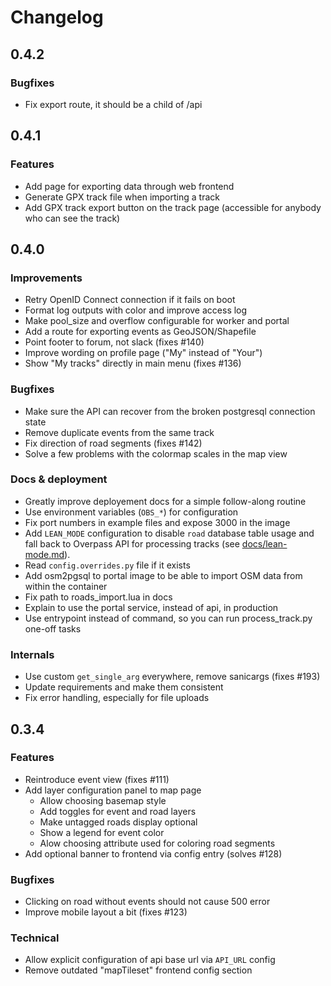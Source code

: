 # Changelog

## 0.4.2

### Bugfixes

* Fix export route, it should be a child of /api 

## 0.4.1

### Features

* Add page for exporting data through web frontend
* Generate GPX track file when importing a track
* Add GPX track export button on the track page (accessible for anybody who can
  see the track)

## 0.4.0

### Improvements

* Retry OpenID Connect connection if it fails on boot
* Format log outputs with color and improve access log
* Make pool_size and overflow configurable for worker and portal
* Add a route for exporting events as GeoJSON/Shapefile
* Point footer to forum, not slack (fixes #140)
* Improve wording on profile page ("My" instead of "Your")
* Show "My tracks" directly in main menu (fixes #136)

### Bugfixes

* Make sure the API can recover from the broken postgresql connection state
* Remove duplicate events from the same track
* Fix direction of road segments (fixes #142)
* Solve a few problems with the colormap scales in the map view 

### Docs & deployment

* Greatly improve deployement docs for a simple follow-along routine
* Use environment variables (`OBS_*`) for configuration
* Fix port numbers in example files and expose 3000 in the image
* Add `LEAN_MODE` configuration to disable `road` database table usage and fall
  back to Overpass API for processing tracks (see
  [docs/lean-mode.md](docs/lean-mode.md)).
* Read `config.overrides.py` file if it exists
* Add osm2pgsql to portal image to be able to import OSM data from within the
  container
* Fix path to roads_import.lua in docs
* Explain to use the portal service, instead of api, in production
* Use entrypoint instead of command, so you can run process_track.py one-off tasks

### Internals

* Use custom `get_single_arg` everywhere, remove sanicargs (fixes #193)
* Update requirements and make them consistent
* Fix error handling, especially for file uploads
 

## 0.3.4

### Features

* Reintroduce event view (fixes #111)
* Add layer configuration panel to map page
  - Allow choosing basemap style
  - Add toggles for event and road layers
  - Make untagged roads display optional
  - Show a legend for event color
  - Alow choosing attribute used for coloring road segments
* Add optional banner to frontend via config entry (solves #128)

### Bugfixes

* Clicking on road without events should not cause 500 error
* Improve mobile layout a bit (fixes #123)

### Technical

* Allow explicit configuration of api base url via `API_URL` config
* Remove outdated "mapTileset" frontend config section
